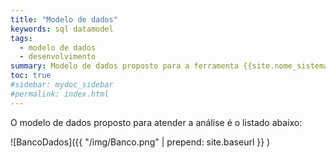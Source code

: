 ```yaml
---
title: "Modelo de dados"
keywords: sql datamodel
tags: 
  - modelo de dados
  - desenvolvimento
summary: Modelo de dados proposto para a ferramenta {{site.nome_sistema}}.
toc: true
#sidebar: mydoc_sidebar
#permalink: index.html
---
```


O modelo de dados proposto para atender a análise é o listado abaixo:

![BancoDados]({{ "/img/Banco.png" |  prepend: site.baseurl }} )